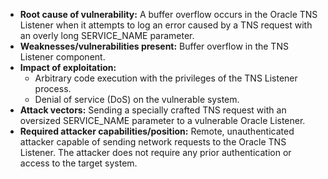 - **Root cause of vulnerability:** A buffer overflow occurs in the Oracle TNS Listener when it attempts to log an error caused by a TNS request with an overly long SERVICE_NAME parameter.
- **Weaknesses/vulnerabilities present:** Buffer overflow in the TNS Listener component.
- **Impact of exploitation:**
    - Arbitrary code execution with the privileges of the TNS Listener process.
    - Denial of service (DoS) on the vulnerable system.
- **Attack vectors:** Sending a specially crafted TNS request with an oversized SERVICE_NAME parameter to a vulnerable Oracle Listener.
- **Required attacker capabilities/position:** Remote, unauthenticated attacker capable of sending network requests to the Oracle TNS Listener. The attacker does not require any prior authentication or access to the target system.